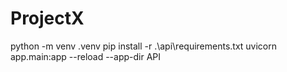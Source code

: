 # ProjectX

python -m venv .venv
pip install -r .\api\requirements.txt
uvicorn app.main:app --reload --app-dir API
